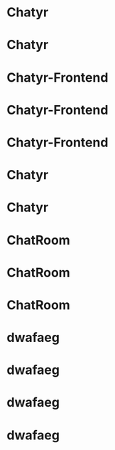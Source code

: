 # Chatyr
# Chatyr
# Chatyr-Frontend
# Chatyr-Frontend
# Chatyr-Frontend
# Chatyr
# Chatyr
# ChatRoom
# ChatRoom
# ChatRoom
# dwafaeg
# dwafaeg
# dwafaeg
# dwafaeg
